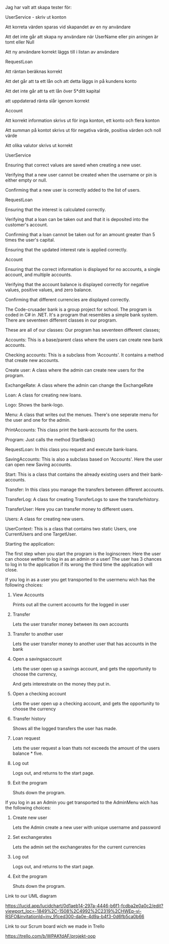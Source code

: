 Jag har valt att skapa tester för:

UserService - skriv ut konton

   Att korreta värden sparas vid skapandet av en ny användare

   Att det inte går att skapa ny användare när UserName eller pin aningen är tomt eller Null
   
   Att ny användare korrekt läggs till i listan av användare

RequestLoan

   Att räntan beräknas korrekt
   
   Att det går att ta ett lån och att detta läggs in på kundens konto
   
   Att det inte går att ta ett lån över 5*ditt kapital
   
   att uppdaterad ränta slår igenom korrekt

Account

   Att korrekt information skrivs ut för inga konton, ett konto och flera konton
   
   Att summan på kontot skrivs ut för negativa värde, positiva värden och noll värde
   
   Att olika valutor skrivs ut korrekt



UserService

   Ensuring that correct values are saved when creating a new user.
   
   Verifying that a new user cannot be created when the username or pin is either empty or null.
   
   Confirming that a new user is correctly added to the list of users.

RequestLoan

   Ensuring that the interest is calculated correctly.
   
   Verifying that a loan can be taken out and that it is deposited into the customer's account.
   
   Confirming that a loan cannot be taken out for an amount greater than 5 times the user's capital.
   
   Ensuring that the updated interest rate is applied correctly.

Account

   Ensuring that the correct information is displayed for no accounts, a single account, and multiple accounts.
   
   Verifying that the account balance is displayed correctly for negative values, positive values, and zero balance.
   
   Confirming that different currencies are displayed correctly.


   
The Code-crusader bank is a group project for school. The program is coded in C# in .NET. It's a program that resembles a simple bank system.
There are seventeen different classes in our program.

These are all of our classes:
Our program has seventeen different classes;

Accounts:
This is a base/parent class where the users can create new bank accounts.

Checking accounts:
This is a subclass from 'Accounts'. It contains a method that create new accounts.

Create user:
A class where the admin can create new users for the program.

ExchangeRate:
A class where the admin can change the ExchangeRate

Loan:
A class for creating new loans.

Logo:
Shows the bank-logo.

Menu:
A class that writes out the menues. There's one seperate menu for the user and one for the admin.

PrintAccounts:
This class print the bank-accounts for the users.

Program:
Just calls the method StartBank()

RequestLoan:
In this class you request and execute bank-loans.

SavingAccounts:
This is also a subclass based on 'Accounts'. Here the user can open new Saving accounts.

Start:
This is a class that contains the already existing users and their bank-accounts.

Transfer:
In this class you manage the transfers between different accounts.

TransferLog:
A class for creating TransferLogs to save the transferhistory.

TransferUser:
Here you can transfer money to different users.

Users:
A class for creating new users.

UserContext:
This is a class that contains two static Users, one CurrentUsers and one TargetUser.


Starting the application: 

The first step when you start the program is the loginscreen: 
Here the user can choose wether to log in as an admin or a user! 
The user has 3 chances to log in to the application if its wrong the third time the application will close. 

If you log in as a user you get transported to the usermenu wich has the following choices: 

1. View Accounts

   Prints out all the current accounts for the logged in user
3. Transfer

   Lets the user transfer money between its own accounts
4. Transfer to another user

   Lets the user transfer money to another user that has accounts in the bank
6. Open a savingsaccount

   Lets the user open up a savings account, and gets the opportunity to choose the currency,

   And gets interestrate on the money they put in.
8. Open a checking account

    Lets the user open up a checking account, and gets the opportunity to choose the currency
10. Transfer history

     Shows all the logged transfers the user has made.
12. Loan request

    Lets the user request a loan thats not exceeds the amount of the users balance * five. 
14. Log out

    Logs out, and returns to the start page.
16. Exit the program

    Shuts down the program.

If you log in as an Admin you get transported to the AdminMenu wich has the following choices: 

1. Create new user

   Lets the Admin create a new user with unique username and password
3. Set exchangerates

   Lets the admin set the exchangerates for the current currencies
5. Log out

   Logs out, and returns to the start page.
7. Exit the program

   Shuts down the program.

Link to our UML diagram
   
   https://lucid.app/lucidchart/0d1aeb14-297a-4446-b6f1-fcdba2e0a0c2/edit?viewport_loc=-1849%2C-1508%2C4992%2C2319%2CHWEp-vi-RSFO&invitationId=inv_91ced300-da0e-4d9a-b4f3-0d6fb5ca0b66

Link to our Scrum board wich we made in Trello

https://trello.com/b/WPAKfdAF/projekt-oop
